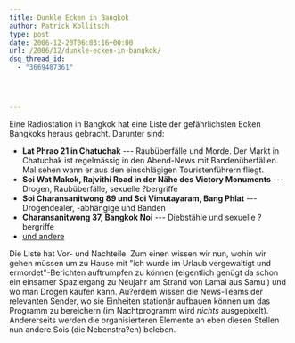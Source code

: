 ```yaml
---
title: Dunkle Ecken in Bangkok
author: Patrick Kollitsch
type: post
date: 2006-12-20T06:03:16+00:00
url: /2006/12/dunkle-ecken-in-bangkok/
dsq_thread_id:
  - "3669487361"




---
```

Eine Radiostation in Bangkok hat eine Liste der gefährlichsten Ecken Bangkoks heraus gebracht. Darunter sind:

  * **Lat Phrao 21 in Chatuchak** --- Raubüberfälle und Morde. Der Markt in Chatuchak ist regelmässig in den Abend-News mit Bandenüberfällen. Mal sehen wann er aus den einschlägigen Touristenführern fliegt. 
  * **Soi Wat Makok, Rajvithi Road in der Nähe des Victory Monuments** --- Drogen, Raubüberfälle, sexuelle ?bergriffe
  * **Soi Charansanitwong 89 und Soi Vimutayaram, Bang Phlat** --- Drogendealer, -abhängige und Banden
  * **Charansanitwong 37, Bangkok Noi** --- Diebstähle und sexuelle ?bergriffe
  * [und andere][1]

Die Liste hat Vor- und Nachteile. Zum einen wissen wir nun, wohin wir gehen müssen um zu Hause mit "ich wurde im Urlaub vergewaltigt und ermordet"-Berichten auftrumpfen zu können (eigentlich genügt da schon ein einsamer Spaziergang zu Neujahr am Strand von Lamai aus Samui) und wo man Drogen kaufen kann. Au?erdem wissen die News-Teams der relevanten Sender, wo sie Einheiten stationär aufbauen können um das Programm zu bereichern (im Nachtprogramm wird _nichts_ ausgepixelt). Andererseits werden die organisierteren Elemente an eben diesen Stellen nun andere Sois (die Nebenstra?en) beleben.

 [1]: http://www.nationmultimedia.com/2006/12/20/national/national_30022050.php
